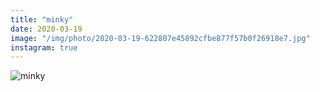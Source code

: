 ```yaml
---
title: "minky"
date: 2020-03-19
image: "/img/photo/2020-03-19-622807e45892cfbe877f57b0f26918e7.jpg"
instagram: true
---
```


![minky](/img/photo/2020-03-19-622807e45892cfbe877f57b0f26918e7.jpg)
